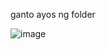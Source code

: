 ganto ayos ng folder

![image](https://github.com/user-attachments/assets/a8602fb0-266b-4a5d-8102-7e23d3d57ff8)
